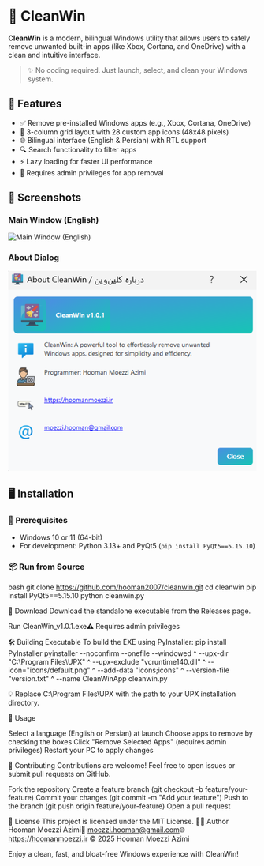 # 🧹 CleanWin

**CleanWin** is a modern, bilingual Windows utility that allows users to safely remove unwanted built-in apps (like Xbox, Cortana, and OneDrive) with a clean and intuitive interface.

> ✨ No coding required. Just launch, select, and clean your Windows system.

## 🚀 Features

- ✅ Remove pre-installed Windows apps (e.g., Xbox, Cortana, OneDrive)
- 🎨 3-column grid layout with 28 custom app icons (48x48 pixels)
- 🌐 Bilingual interface (English & Persian) with RTL support
- 🔍 Search functionality to filter apps
- ⚡ Lazy loading for faster UI performance
- 🔐 Requires admin privileges for app removal

## 📸 Screenshots

### Main Window (English)
![Main Window (English)](screenshots/main_window_en.png)

### About Dialog
![About Dialog](screenshots/about_dialog.png)

## 🖥️ Installation

### 🧰 Prerequisites

- Windows 10 or 11 (64-bit)
- For development: Python 3.13+ and PyQt5 (`pip install PyQt5==5.15.10`)

### 📦 Run from Source

bash
git clone https://github.com/hooman2007/cleanwin.git
cd cleanwin
pip install PyQt5==5.15.10
python cleanwin.py

📁 Download
Download the standalone executable from the Releases page.

Run CleanWin_v1.0.1.exe⚠️ Requires admin privileges

🛠️ Building Executable
To build the EXE using PyInstaller:
pip install PyInstaller
pyinstaller --noconfirm --onefile --windowed ^
  --upx-dir "C:\Program Files\UPX" ^
  --upx-exclude "vcruntime140.dll" ^
  --icon="icons/default.png" ^
  --add-data "icons;icons" ^
  --version-file "version.txt" ^
  --name CleanWinApp cleanwin.py


💡 Replace C:\Program Files\UPX with the path to your UPX installation directory.

🧪 Usage

Select a language (English or Persian) at launch
Choose apps to remove by checking the boxes
Click "Remove Selected Apps" (requires admin privileges)
Restart your PC to apply changes

🤝 Contributing
Contributions are welcome! Feel free to open issues or submit pull requests on GitHub.

Fork the repository
Create a feature branch (git checkout -b feature/your-feature)
Commit your changes (git commit -m "Add your feature")
Push to the branch (git push origin feature/your-feature)
Open a pull request

📄 License
This project is licensed under the MIT License.
👨‍💻 Author
Hooman Moezzi Azimi📧 moezzi.hooman@gmail.com🌐 https://hoomanmoezzi.ir
© 2025 Hooman Moezzi Azimi

Enjoy a clean, fast, and bloat-free Windows experience with CleanWin!